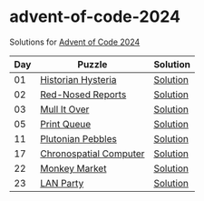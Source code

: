 # advent-of-code-2024

Solutions for [Advent of Code 2024](https://adventofcode.com/2024)

| Day | Puzzle                                                         | Solution                             |
|-----|----------------------------------------------------------------|--------------------------------------|
| 01  | [Historian Hysteria](https://adventofcode.com/2024/day/1)      | [Solution](src/main/kotlin/Day01.kt) |
| 02  | [Red-Nosed Reports](https://adventofcode.com/2024/day/2)       | [Solution](src/main/kotlin/Day02.kt) |
| 03  | [Mull It Over](https://adventofcode.com/2024/day/3)            | [Solution](src/main/kotlin/Day03.kt) |
| 05  | [Print Queue](https://adventofcode.com/2024/day/5)             | [Solution](src/main/kotlin/Day05.kt) |
| 11  | [Plutonian Pebbles](https://adventofcode.com/2024/day/11)      | [Solution](src/main/kotlin/Day11.kt) |
| 17  | [Chronospatial Computer](https://adventofcode.com/2024/day/17) | [Solution](src/main/kotlin/Day17.kt) |
| 22  | [Monkey Market](https://adventofcode.com/2024/day/22)          | [Solution](src/main/kotlin/Day22.kt) |
| 23  | [LAN Party](https://adventofcode.com/2024/day/23)              | [Solution](src/main/kotlin/Day23.kt) |
